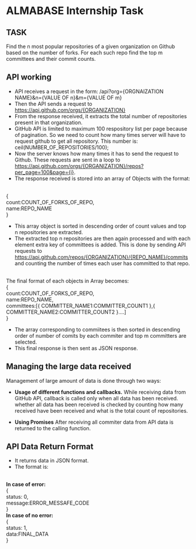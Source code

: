 # ALMABASE Internship Task
## TASK
Find the n most popular repositories of a given organization on Github based on the number of forks. For each such repo find the top m committees and their commit counts. 

## API working
* API receives a request in the form: /api?org={ORGNAIZATION NAME}&n={VALUE OF n}&m={VALUE OF m}
* Then the API sends a request to https://api.github.com/orgs/{ORGANIZATION}
* From the response received, it extracts the total number of repositories present in that organization.
* GitHub API is limited to maximum 100 respository list per page because of pagination. So we need to count how many times server will have to request github to get all repository. This number is: ceil(NUMBER_OF_REPOSITORIES/100);
* Now the server knows how many times it has to send the request to Github. These requests are sent in a loop to https://api.github.com/orgs/{ORGANIZATION}/repos?per_page=100&page={i}. 
* The response received is stored into an array of Objects with the format:
<br/>
    {
        <br/>
        count:COUNT_OF_FORKS_OF_REPO,
        <br/>
        name:REPO_NAME
        <br/>
    }

* This array object is sorted in descending order of count values and top n repositories are extracted.
* The extracted top n repositories are then again processed and with each element extra key of committees is added. This is done by sending API requests to https://api.github.com/repos/{ORGANIZATION}/{REPO_NAME}/commits and counting the number of times each user has committed to that repo. 
<br/>
The final format of each objects in Array becomes:
<br/>
{
    <br/>
        count:COUNT_OF_FORKS_OF_REPO,
        <br/>
        name:REPO_NAME,
        <br/>
        committees:[{
            COMMITTER_NAME1:COMMITTER_COUNT1
        },{
            COMMITTER_NAME2:COMMITTER_COUNT2
        }....]
        <br/>
}

* The array corresponding to commiitees is then sorted in descending order of number of comits by each commiter and top m committers are selected.
* This final response is then sent as JSON response.

## Managing the large data received
Management of large amount of data is done through two ways:
* <b>Usage of different functions and callbacks.</b>
While receiving data from GitHub API, callback is called only when all data has been received. whether all data has been received is checked by counting how many received have been received and what is the total count of repositories. 

* <b>Using Promises</b>
After receiving all commiter data from API data is returned to the calling function.

## API Data Return Format
* It returns data in JSON format.
* The format is:
<br/>
<b>In case of error:</b>
<br/>
    {
        <br/>
        status: 0,
        <br/>
        message:ERROR_MESSAFE_CODE
        <br/>
    }
<br/>
<b>In case of no error:</b>
    <br/>
    {
        <br/>
        status: 1,
        <br/>
        data:FINAL_DATA
        <br/>
    }